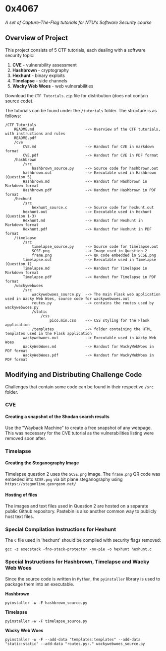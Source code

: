 # 0x4067
*A set of Capture-The-Flag tutorials for NTU's Software Security course*

## Overview of Project
This project consists of 5 CTF tutorials, each dealing with a software security topic:
1. **CVE** - vulnerability assessment
2. **Hashbrown** - cryptography
3. **Hexhunt** - binary exploits
4. **Timelapse** - side channels
5. **Wacky Web Woes** - web vulnerabilities

Download the `CTF Tutorials.zip` file for distribution (does not contain source code).

The tutorials can be found under the `/tutorials` folder. The structure is as follows:
```
/CTF Tutorials
    README.md                       --> Overview of the CTF tutorials, with instructions and rules
    README.pdf
    /cve
        CVE.md                      --> Handout for CVE in markdown format
        CVE.pdf                     --> Handout for CVE in PDF format
    /hashbrown
        /src
            hashbrown_source.py     --> Source code for hashbrown.out
        hashbrown.out               --> Executable used in Hashbrown (Question 5)
        Hashbrown.md                --> Handout for Hashbrown in Markdown format
        Hashbrown.pdf               --> Handout for Hashbrown in PDF format
    /hexhunt
        /src
            hexhunt_source.c        --> Source code for hexhunt.out
        hexhunt.out                 --> Executable used in Hexhunt (Question 1-3)
        Hexhunt.md                  --> Handout for Hexhunt in Markdown format
        Hexhunt.pdf                 --> Handout for Hexhunt in PDF format
    /timelapse
        /src
            timelapse_source.py     --> Source code for timelapse.out
            SCSE.png                --> Image used in Question 2
            frame.png               --> QR code embedded in SCSE.png
        timelapse.out               --> Executable used in Timelapse (Question 1)
        Timelapse.md                --> Handout for Timelapse in Markdown format
        Timelapse.pdf               --> Handout for Timelapse in PDF format
    /wackywebwoes
        /src
            wackywebwoes_source.py  --> The main Flask web application used in Wacky Web Woes, source code for wackywebwoes.out
            routes.py               --> contains the routes used by wackywebwoes.py
            /static
                /css
                    pico.min.css    --> CSS styling for the Flask application
            /templates              --> folder containing the HTML templates used in the Flask application
        wackywebwoes.out            --> Executable used in Wacky Web Woes
        WackyWebWoes.md             --> Handout for WackyWebWoes in PDF format
        WackyWebWoes.pdf            --> Handout for WackyWebWoes in PDF format
```

## Modifying and Distributing Challenge Code
Challenges that contain some code can be found in their respective `/src` folder.

### CVE

#### Creating a snapshot of the Shodan search results
Use the "Wayback Machine" to create a free snapshot of any webpage. This was necessary for the CVE tutorial as the vulnerabilities listing were removed soon after.

### Timelapse

#### Creating the Steganography Image
Timelapse question 2 uses the `SCSE.png` image. The `frame.png` QR code was embeded into `SCSE.png` via bit plane steganography using `https://stegonline.georgeom.net/`

#### Hosting of files
The images and text files used in Question 2 are hosted on a separate public Github repository. Pastebin is also another common way to publicly host text files.

### Special Compilation Instructions for Hexhunt
The `C` file used in 'hexhunt' should be compiled with security flags removed:
```
gcc -z execstack -fno-stack-protector -no-pie -o hexhunt hexhunt.c
```

### Special Instructions for Hashbrown, Timelapse and Wacky Web Woes
Since the source code is written in `Python`, the `pyinstaller` library is used to package them into an executable.

**Hashbrown**
```
pyinstaller -w -F hashbrown_source.py
```

**Timelapse**
```
pyinstaller -w -F timelapse_source.py
```

**Wacky Web Woes**
```
pyinstaller -w -F --add-data "templates:templates" --add-data "static:static" --add-data "routes.py:." wackywebwoes_source.py
```